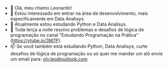 - 👋 Olá, meu chamo Leonardo!
- 👀 Estou interessado em entrar na área de desenvolvimento, mais especificamente em Data Analisys.
- 🌱 Atualmente estou estudando Python e Data Analisys.
- 💞️ Toda terça a noite resolvo problemas e desafios de lógica de programação no canal "Estudando Programação na Prática" (https://ytube.io/3M7P).
- 📫 Se você também está estudando Python, Data Analisys, curte desafios de lógica de programação ou só quer me mandar um alô envie um email para: olv.leo@outlook.com
